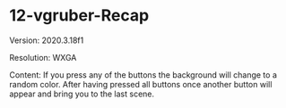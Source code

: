 # 12-vgruber-Recap

Version: 2020.3.18f1

Resolution: WXGA

Content: If you press any of the buttons the background will change to a random color. After having pressed all buttons once another button will appear and bring you to the last scene.
